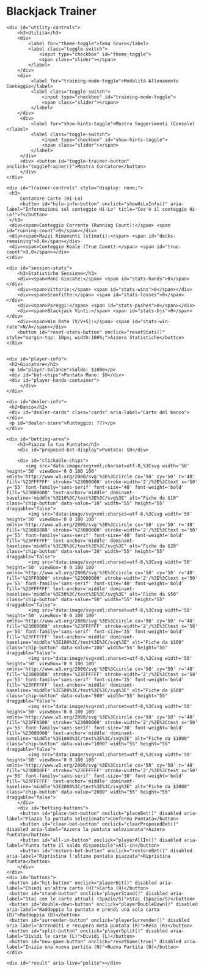 <!DOCTYPE html>
<html lang="it">
<head>
<meta charset="UTF-8">
<meta name="viewport" content="width=device-width, initial-scale=1.0">
<title>Blackjack Online Gratis - Gioca Subito Senza Registrazione</title>
<meta name="description" content="Gioca a Blackjack online gratis direttamente dal tuo browser. Nessuna registrazione, nessun download: solo puro divertimento con le regole ufficiali del Blackjack!" />
<meta name="google-adsense-account" content="ca-pub-7565515791909001">
<style>
  @import url('https://fonts.googleapis.com/css2?family=Nunito:wght@400;700&display=swap');

  /* --- Basic Theme Variables (Light/Green Theme Default - MODIFICATO) --- */
  :root {
    /* Colori per il tema verde (chiaro) */
    --bg-color: #1e5631; /* Verde tavolo da gioco */
    --text-color: #ffffff; /* Testo bianco per contrasto sul verde */
    --card-bg: white;
    --card-text-black: black;
    --card-text-red: red;
    --button-bg: #e0e0e0; /* Grigio chiaro per bottoni */
    --button-text: #333333; /* Testo scuro su bottoni chiari */
    --button-hover-bg: #d0d0d0;
    --button-disabled-opacity: 0.5;
    --highlight-color: #ffeb3b; /* Giallo per evidenziare */
    --border-color: rgba(255, 255, 255, 0.2); /* Bordi chiari sul verde */
    --panel-bg: rgba(0, 0, 0, 0.3); /* Pannelli scuri semi-trasparenti */
    --accent-color: #4fc3f7; /* Blu chiaro accento */
    --dealer-hidden-card-bg: #8b4513; /* Dorso carta marrone/legno */
    --font-main: 'Nunito', sans-serif; /* Font Applicato */

    /* Nuove variabili per risultato */
    --result-bg-color: rgba(0, 0, 0, 0.75);
    --result-text-color: #ffffff;
    --result-win-glow: rgba(76, 175, 80, 0.8); /* Verde per vittoria */
    --result-lose-glow: rgba(244, 67, 54, 0.8); /* Rosso per sconfitta */
    --result-push-glow: rgba(255, 152, 0, 0.8); /* Arancio per pareggio */
  }

  /* --- Dark Theme (MODIFICATO) --- */
  body[data-theme="dark"] {
    --bg-color: #1f1f1f; /* Grigio scuro per tema scuro */
    --text-color: #dcdcdc; /* Testo grigio chiaro */
    --card-bg: #383838;
    --card-text-black: #dcdcdc;
    --card-text-red: #ff9a8f;
    --button-bg: #4a4a4a; /* Bottoni grigio medio */
    --button-text: #dcdcdc; /* Testo chiaro su bottoni scuri */
    --button-hover-bg: #5a5a5a;
    --highlight-color: #ffd700; /* Oro */
    --border-color: rgba(255, 255, 255, 0.15); /* Bordi più tenui */
    --panel-bg: rgba(255, 255, 255, 0.1); /* Pannelli chiari semi-trasparenti */
    --accent-color: #4fc3f7; /* Stesso blu accento */
    --dealer-hidden-card-bg: #252525; /* Dorso carta scuro */

    /* Aggiunto gradiente radiale per profondità nel tema scuro */
    background-image: radial-gradient(circle at top center, hsl(0, 0%, 18%) 0%, var(--bg-color) 70%);
    background-attachment: fixed; /* Impedisce al gradiente di scrollare */
  }

  /* --- General Styles (MODIFICATO) --- */
  body {
    font-family: var(--font-main);
    text-align: center;
    background-color: var(--bg-color);
    color: var(--text-color); /* Usa il testo definito nel tema */
    padding-top: 15px;
    margin: 0;
    transition: background-color 0.3s, color 0.3s, background-image 0.3s;
    background-image: none; /* Rimuove il gradiente per il tema chiaro/verde */
    min-height: 100vh;
  }

  .game-container {
    max-width: 1100px;
    margin: 0 auto;
    padding: 20px;
    position: relative; /* Necessario per il posizionamento di #result */
    overflow-x: hidden; /* Previene scroll orizzontale se #result è troppo largo */
  }

  /* --- Cards --- (Stili quasi invariati, usano le variabili CSS) */
   .cards {
    margin: 15px auto;
    display: flex;
    justify-content: center;
    min-height: 115px; /* Adjusted */
    gap: 12px; /* More gap */
    flex-wrap: wrap;
    perspective: 1200px; /* Increased perspective */
  }

  .card {
    display: inline-block;
    border: 1px solid var(--border-color);
    border-radius: 8px; /* More rounded */
    background: var(--card-bg);
    width: 65px; /* Slightly wider */
    height: 95px; /* Slightly taller */
    box-shadow: 0 4px 8px rgba(0, 0, 0, 0.4); /* Softer shadow */
    margin: 3px;
    position: relative;
    transform-style: preserve-3d;
    transition: transform 0.7s cubic-bezier(0.4, 0.0, 0.2, 1); /* Smoother transition */
    transform: rotateY(180deg);
  }

  .card-inner {
      position: relative;
      width: 100%;
      height: 100%;
      text-align: center;
      transform-style: preserve-3d;
  }

  .card-face {
    position: absolute;
    width: 100%;
    height: 100%;
    -webkit-backface-visibility: hidden;
    backface-visibility: hidden;
    border-radius: 8px; /* Match parent */
    display: flex;
    flex-direction: column;
    justify-content: center;
    align-items: center;
    padding: 5px;
    box-sizing: border-box;
  }

  .card-front {
    background-color: var(--card-bg);
    /* Subtle gradient for texture */
    background-image: linear-gradient(to bottom, rgba(255,255,255,0.05) 0%, rgba(0,0,0,0.05) 100%);
    color: var(--card-text-black);
    font-size: 22px; /* Larger rank */
    font-weight: bold;
    transform: rotateY(0deg);
    border: 1px solid rgba(0,0,0,0.1); /* Inner border effect */
  }

  .card-back {
    background-color: var(--dealer-hidden-card-bg);
    color: var(--text-color);
    transform: rotateY(180deg);
    background-image: linear-gradient(45deg, rgba(255,255,255,0.1) 25%, transparent 25%),
                      linear-gradient(-45deg, rgba(255,255,255,0.1) 25%, transparent 25%),
                      linear-gradient(45deg, transparent 75%, rgba(255,255,255,0.1) 75%),
                      linear-gradient(-45deg, transparent 75%, rgba(255,255,255,0.1) 75%);
    background-size: 18px 18px; /* Adjusted pattern size */
  }

  .card.flipped {
      transform: rotateY(0deg);
  }

  .card-front.red { color: var(--card-text-red); }
  .card-front.black { color: var(--card-text-black); }

  .card .suit {
    font-size: 16px; /* Larger suit */
    font-weight: normal;
    line-height: 1.1;
  }


  /* --- Buttons & Betting (Usano variabili CSS) --- */
  #buttons, #betting-buttons, #utility-buttons {
    margin-top: 20px;
    display: flex;
    flex-wrap: wrap;
    justify-content: center;
    gap: 10px;
  }

  button, .toggle-switch label {
    padding: 12px 20px;
    font-size: 15px;
    font-weight: bold;
    margin: 5px;
    cursor: pointer;
    border: none;
    border-radius: 8px;
    background-color: var(--button-bg);
    color: var(--button-text);
    transition: background-color 0.2s ease, opacity 0.3s ease, transform 0.15s ease, box-shadow 0.2s ease;
    user-select: none;
    -webkit-user-select: none;
    box-shadow: 0 2px 4px rgba(0, 0, 0, 0.3);
    letter-spacing: 0.5px;
  }
  button:hover:not(:disabled) {
    background-color: var(--button-hover-bg);
    transform: translateY(-2px);
    box-shadow: 0 4px 8px rgba(0, 0, 0, 0.4);
  }
  button:active:not(:disabled) {
      transform: translateY(0px);
      box-shadow: 0 1px 2px rgba(0, 0, 0, 0.3);
  }
  button:disabled {
    opacity: var(--button-disabled-opacity);
    cursor: not-allowed;
    box-shadow: none;
    transform: none;
  }
  button.hint-highlight {
      box-shadow: 0 0 12px 4px var(--highlight-color);
      border: 1px solid var(--highlight-color);
      transform: translateY(-1px); /* Slight lift for hint */
  }

  /* --- Betting Area with Chips (Usano variabili CSS) --- */
   #betting-area {
    margin-bottom: 20px;
    display: flex;
    flex-direction: column;
    align-items: center;
    gap: 15px;
  }

  #proposed-bet-display {
    font-size: 1.4em;
    font-weight: bold;
    color: var(--highlight-color);
    min-height: 1.5em;
    background-color: var(--panel-bg); /* Usa sfondo pannello */
    padding: 5px 15px;
    border-radius: 5px;
  }

  #clickable-chips {
      display: flex;
      flex-wrap: wrap;
      justify-content: center;
      gap: 10px;
      margin-bottom: 15px;
  }

  .chip-button {
      width: 55px;
      height: 55px;
      cursor: pointer;
      border-radius: 50%;
      border: 3px solid rgba(255, 255, 255, 0.4);
      transition: transform 0.1s ease-out, opacity 0.3s ease, box-shadow 0.2s ease, border-color 0.2s ease;
      box-shadow: inset 0 2px 4px rgba(0, 0, 0, 0.5), 0 1px 2px rgba(0,0,0,0.2);
      user-select: none;
      -webkit-user-select: none;
      background-color: transparent;
      display: flex;
      justify-content: center;
      align-items: center;
      overflow: hidden;
  }
   .chip-button img { display: block; width: 100%; height: 100%; }

  .chip-button:hover:not([disabled]) {
      transform: scale(1.03);
      border-color: white;
      box-shadow: inset 0 2px 4px rgba(0, 0, 0, 0.5), 0 0 10px 2px var(--highlight-color);
  }

  .chip-button:active:not([disabled]) {
      transform: scale(0.97);
      box-shadow: inset 0 3px 5px rgba(0, 0, 0, 0.6);
  }

  .chip-button[disabled] {
      opacity: 0.4;
      cursor: not-allowed;
      transform: none;
      border-color: rgba(255, 255, 255, 0.4);
      box-shadow: inset 0 2px 4px rgba(0, 0, 0, 0.5);
  }

  #bet-chips {
      min-height: 30px;
      margin-top: 10px;
      font-size: 1.2em;
      font-weight: bold;
      color: var(--text-color);
      background-color: var(--panel-bg); /* Usa sfondo pannello */
      padding: 3px 10px;
      border-radius: 5px;
  }


  /* --- Player/Dealer Info (Usano variabili CSS) --- */
  #player-info, #dealer-info {
    margin-bottom: 20px;
  }
  h2 { margin-bottom: 10px; font-size: 1.5em; text-transform: uppercase; letter-spacing: 1px;}

  /* --- Multiple Hands (Usano variabili CSS) --- */
  #player-hands-container {
      display: flex;
      justify-content: center;
      gap: 20px;
      flex-wrap: wrap;
      margin-top: 15px;
  }
  .player-hand {
      border: 2px solid var(--border-color);
      border-radius: 12px;
      padding: 15px;
      min-width: 180px;
      background-color: var(--panel-bg);
      position: relative;
      transition: border-color 0.3s, box-shadow 0.3s;
      box-shadow: 0 2px 5px rgba(0,0,0,0.3);
  }
  .player-hand h3 {
      margin-top: 0;
      margin-bottom: 8px;
      font-size: 1.1em;
      color: var(--accent-color);
      text-align: center;
  }
  .player-hand .cards { min-height: 100px; margin-bottom: 10px; }
  .player-score { font-size: 1em; margin-bottom: 5px; margin-top: 8px; font-weight: bold; }
  .hand-status { font-size: 1em; font-weight: bold; color: var(--highlight-color); min-height: 1.2em; text-align: center; }
  .player-hand.current-hand {
      border-color: var(--highlight-color);
      box-shadow: 0 0 15px rgba(255, 223, 0, 0.6);
  }


  /* --- Result Message (MODIFICATO PESANTEMENTE) --- */
  #result {
    /* Nascondi di default */
    opacity: 0;
    visibility: hidden;
    transform: translate(-50%, -50%) scale(0.8); /* Parte da piccolo */
    transition: opacity 0.4s ease-out, visibility 0.4s ease-out, transform 0.4s cubic-bezier(0.175, 0.885, 0.32, 1.275); /* Transizione fluida */

    /* Posizionamento e Stile */
    position: fixed; /* Sovrapposto */
    top: 50%;
    left: 50%;
    /* transform: translate(-50%, -50%); è gestito sopra con scale */
    z-index: 100; /* Sopra tutto il resto */
    background-color: var(--result-bg-color);
    color: var(--result-text-color);
    padding: 25px 40px;
    border-radius: 15px;
    font-size: 2.8em; /* Molto più grande */
    font-weight: bold;
    text-align: center;
    white-space: pre-line;
    min-width: 300px; /* Larghezza minima */
    max-width: 80%; /* Larghezza massima */
    box-shadow: 0 0 20px 5px rgba(0, 0, 0, 0.5); /* Ombra più marcata */
  }

  #result.result-show {
    /* Mostra con animazione */
    opacity: 1;
    visibility: visible;
    transform: translate(-50%, -50%) scale(1); /* Scala alla dimensione normale */
    /* L'animazione @keyframes può essere aggiunta se si vuole un effetto più complesso */
  }

  /* Classi opzionali per glow colorato */
   #result.win { box-shadow: 0 0 25px 10px var(--result-win-glow); }
   #result.lose { box-shadow: 0 0 25px 10px var(--result-lose-glow); }
   #result.push { box-shadow: 0 0 25px 10px var(--result-push-glow); }


  /* --- Trainer, Stats, Utilities (Usano variabili CSS) --- */
   #trainer-controls, #session-stats, #utility-controls {
     background-color: var(--panel-bg);
     border: 1px solid var(--border-color);
     border-radius: 10px;
     padding: 15px;
     margin: 20px auto;
     max-width: 450px;
     font-size: 1em;
     box-shadow: 0 3px 6px rgba(0,0,0,0.3);
   }
   #trainer-controls h3, #session-stats h3, #utility-controls h3 {
      margin-top: 0;
      margin-bottom: 15px;
      color: var(--accent-color);
      font-size: 1.2em;
      text-align: center;
      border-bottom: 1px solid var(--border-color);
      padding-bottom: 8px;
      display: flex;
      justify-content: center;
      align-items: center;
      position: relative;
   }
   #trainer-controls div, #session-stats div, #utility-controls div:not(:has(button#toggle-trainer-button)) {
      margin-bottom: 8px;
      display: flex;
      justify-content: space-between;
      align-items: center;
      padding: 3px 0;
   }
   #utility-controls div:has(button#toggle-trainer-button) {
      margin-top: 15px;
      text-align: center;
   }
   #trainer-controls label, #utility-controls label {
      margin-right: 15px;
      font-weight: bold;
   }
   #trainer-controls span:last-child, #session-stats span:last-child {
      font-weight: bold;
      color: var(--highlight-color);
   }
   #session-stats #stats-win-rate {
      color: var(--accent-color);
   }

   /* --- Stile Bottone Info Hi-Lo --- */
   #hilo-info-button {
       padding: 0;
       margin: 0 0 0 10px;
       width: 24px;
       height: 24px;
       font-size: 15px;
       line-height: 22px;
       font-weight: bold;
       border-radius: 50%;
       background-color: var(--button-bg);
       color: var(--button-text);
       border: 1px solid var(--border-color);
       box-shadow: none;
       cursor: help;
       vertical-align: middle;
       transition: background-color 0.2s, border-color 0.2s;
       flex-shrink: 0;
   }
   #hilo-info-button:hover {
       background-color: var(--button-hover-bg);
       border-color: var(--accent-color);
       transform: none;
       box-shadow: none;
   }

   /* --- Toggle Switch (Usano variabili CSS) --- */
   .toggle-switch {
     position: relative;
     display: inline-block;
     width: 50px; height: 24px;
     vertical-align: middle;
   }
   .toggle-switch input { opacity: 0; width: 0; height: 0; }
   .slider { position: absolute; cursor: pointer; top: 0; left: 0; right: 0; bottom: 0; background-color: #555; transition: .4s; border-radius: 24px; }
   .slider:before { position: absolute; content: ""; height: 18px; width: 18px; left: 3px; bottom: 3px; background-color: white; transition: .4s; border-radius: 50%; }
   input:checked + .slider { background-color: var(--accent-color); }
   input:focus + .slider { box-shadow: 0 0 2px var(--accent-color); }
   input:checked + .slider:before { transform: translateX(26px); }


  /* --- Visually Hidden --- */
  .visually-hidden { position: absolute; width: 1px; height: 1px; margin: -1px; padding: 0; overflow: hidden; clip: rect(0, 0, 0, 0); border: 0; }

  /* --- Basic Responsiveness (Adattato per #result) --- */
  @media (max-width: 768px) {
      .card { width: 60px; height: 90px; border-radius: 6px;}
      .card-front { font-size: 20px; }
      .card .suit { font-size: 14px; }
      button, .toggle-switch label { font-size: 14px; padding: 10px 15px;}
      #hilo-info-button { width: 22px; height: 22px; font-size: 14px; line-height: 20px; }
      .player-hand { min-width: 160px; padding: 12px; border-radius: 10px;}
      h1 { font-size: 2em; }
      #trainer-controls, #session-stats, #utility-controls { max-width: 90%; padding: 12px; }
      .chip-button { width: 50px; height: 50px; border-width: 2px; }
      #result { font-size: 2.2em; padding: 20px 30px; } /* Adatta risultato */
  }

   @media (max-width: 480px) {
      body { padding-top: 10px; }
      .game-container { padding: 10px; }
      h1 { font-size: 1.6em; }
      .cards { min-height: 100px; gap: 8px;}
      .card { width: 50px; height: 75px; border-radius: 4px; margin: 2px;}
      .card-front { font-size: 16px; }
      .card .suit { font-size: 12px; }
      #buttons, #betting-buttons, #utility-buttons { margin-top: 15px; gap: 5px;}
      button, .toggle-switch label { font-size: 12px; padding: 8px 10px; margin: 3px;}
      #hilo-info-button { width: 20px; height: 20px; font-size: 12px; line-height: 18px; margin-left: 5px;}
      .player-hand { min-width: 130px; padding: 8px; gap: 8px; border-radius: 8px;}
      .player-hand .cards { min-height: 80px; }
      #player-hands-container { gap: 10px; }
      #result { font-size: 1.6em; padding: 15px 20px; min-width: 250px;} /* Adatta risultato */
      #trainer-controls, #session-stats, #utility-controls { padding: 10px; margin: 15px auto; font-size: 0.9em;}
      #trainer-controls h3 { font-size: 1.1em; }
      #trainer-controls div, #session-stats div, #utility-controls div:not(:has(button#toggle-trainer-button)) { flex-direction: row; align-items: center; }
      .chip-button { width: 45px; height: 45px; gap: 5px; border-width: 2px;}
      #proposed-bet-display { font-size: 1.2em; padding: 4px 10px; }
   }
</style>
</head>
<body>
<div class="game-container">
    <h1>Blackjack Trainer</h1>

    <div id="utility-controls">
        <h3>Utilità</h3>
        <div>
            <label for="theme-toggle">Tema Scuro</label>
            <label class="toggle-switch">
                <input type="checkbox" id="theme-toggle">
                <span class="slider"></span>
            </label>
        </div>
        <div>
             <label for="training-mode-toggle">Modalità Allenamento Conteggio</label>
             <label class="toggle-switch">
                 <input type="checkbox" id="training-mode-toggle">
                 <span class="slider"></span>
             </label>
        </div>
         <div>
             <label for="show-hints-toggle">Mostra Suggerimenti (Console)</label>
             <label class="toggle-switch">
                 <input type="checkbox" id="show-hints-toggle">
                 <span class="slider"></span>
             </label>
         </div>
         <div> <button id="toggle-trainer-button" onclick="toggleTrainer()">Mostra Contatore</button>
         </div>
    </div>

    <div id="trainer-controls" style="display: none;">
     <h3>
         Contatore Carte (Hi-Lo)
         <button id="hilo-info-button" onclick="showHiLoInfo()" aria-label="Informazioni sul conteggio Hi-Lo" title="Cos'è il conteggio Hi-Lo?">?</button>
     </h3>
     <div><span>Conteggio Corrente (Running Count):</span> <span id="running-count">0</span></div>
     <div><span>Mazzi Rimanenti (stimati):</span> <span id="decks-remaining">0.0</span></div>
     <div><span>Conteggio Reale (True Count):</span> <span id="true-count">0.0</span></div>
    </div>

    <div id="session-stats">
        <h3>Statistiche Sessione</h3>
        <div><span>Mani Giocate:</span> <span id="stats-hands">0</span></div>
        <div><span>Vittorie:</span> <span id="stats-wins">0</span></div>
        <div><span>Sconfitte:</span> <span id="stats-losses">0</span></div>
        <div><span>Pareggi:</span> <span id="stats-pushes">0</span></div>
        <div><span>Blackjack Vinti:</span> <span id="stats-bjs">0</span></div>
        <div><span>Win Rate (V/V+S):</span> <span id="stats-win-rate">N/A</span></div>
        <button id="reset-stats-button" onclick="resetStats()" style="margin-top: 10px; width:100%;">Azzera Statistiche</button>
    </div>


    <div id="player-info">
     <h2>Giocatore</h2>
     <p id="player-balance">Saldo: $1000</p>
     <div id="bet-chips">Puntata Mano: $0</div>
     <div id="player-hands-container">
         </div>
    </div>

    <div id="dealer-info">
     <h2>Banco</h2>
     <div id="dealer-cards" class="cards" aria-label="Carte del banco"></div>
     <p id="dealer-score">Punteggio: ???</p>
    </div>

    <div id="betting-area">
        <h3>Piazza la tua Puntata</h3>
        <div id="proposed-bet-display">Puntata: $0</div>

        <div id="clickable-chips">
           <img src="data:image/svg+xml;charset=utf-8,%3Csvg width='50' height='50' viewBox='0 0 100 100' xmlns='http://www.w3.org/2000/svg'%3E%3Ccircle cx='50' cy='50' r='48' fill='%23FFFFFF' stroke='%23000000' stroke-width='2'/%3E%3Ctext x='50' y='55' font-family='sans-serif' font-size='40' font-weight='bold' fill='%23000000' text-anchor='middle' dominant-baseline='middle'%3E10%3C/text%3E%3C/svg%3E" alt="Fiche da $10" class="chip-button" data-value="10" width="55" height="55" draggable="false">
            <img src="data:image/svg+xml;charset=utf-8,%3Csvg width='50' height='50' viewBox='0 0 100 100' xmlns='http://www.w3.org/2000/svg'%3E%3Ccircle cx='50' cy='50' r='48' fill='%23888888' stroke='%23000000' stroke-width='2'/%3E%3Ctext x='50' y='55' font-family='sans-serif' font-size='40' font-weight='bold' fill='%23FFFFFF' text-anchor='middle' dominant-baseline='middle'%3E20%3C/text%3E%3C/svg%3E" alt="Fiche da $20" class="chip-button" data-value="20" width="55" height="55" draggable="false">
            <img src="data:image/svg+xml;charset=utf-8,%3Csvg width='50' height='50' viewBox='0 0 100 100' xmlns='http://www.w3.org/2000/svg'%3E%3Ccircle cx='50' cy='50' r='48' fill='%23FF0000' stroke='%23000000' stroke-width='2'/%3E%3Ctext x='50' y='55' font-family='sans-serif' font-size='40' font-weight='bold' fill='%23FFFFFF' text-anchor='middle' dominant-baseline='middle'%3E50%3C/text%3E%3C/svg%3E" alt="Fiche da $50" class="chip-button" data-value="50" width="55" height="55" draggable="false">
            <img src="data:image/svg+xml;charset=utf-8,%3Csvg width='50' height='50' viewBox='0 0 100 100' xmlns='http://www.w3.org/2000/svg'%3E%3Ccircle cx='50' cy='50' r='48' fill='%23000000' stroke='%23FFFFFF' stroke-width='2'/%3E%3Ctext x='50' y='55' font-family='sans-serif' font-size='35' font-weight='bold' fill='%23FFFFFF' text-anchor='middle' dominant-baseline='middle'%3E100%3C/text%3E%3C/svg%3E" alt="Fiche da $100" class="chip-button" data-value="100" width="55" height="55" draggable="false">
            <img src="data:image/svg+xml;charset=utf-8,%3Csvg width='50' height='50' viewBox='0 0 100 100' xmlns='http://www.w3.org/2000/svg'%3E%3Ccircle cx='50' cy='50' r='48' fill='%23800080' stroke='%23FFFFFF' stroke-width='2'/%3E%3Ctext x='50' y='55' font-family='sans-serif' font-size='35' font-weight='bold' fill='%23FFFFFF' text-anchor='middle' dominant-baseline='middle'%3E500%3C/text%3E%3C/svg%3E" alt="Fiche da $500" class="chip-button" data-value="500" width="55" height="55" draggable="false">
            <img src="data:image/svg+xml;charset=utf-8,%3Csvg width='50' height='50' viewBox='0 0 100 100' xmlns='http://www.w3.org/2000/svg'%3E%3Ccircle cx='50' cy='50' r='48' fill='%23FFA500' stroke='%23000000' stroke-width='2'/%3E%3Ctext x='50' y='55' font-family='sans-serif' font-size='30' font-weight='bold' fill='%23000000' text-anchor='middle' dominant-baseline='middle'%3E1000%3C/text%3E%3C/svg%3E" alt="Fiche da $1000" class="chip-button" data-value="1000" width="55" height="55" draggable="false">
            <img src="data:image/svg+xml;charset=utf-8,%3Csvg width='50' height='50' viewBox='0 0 100 100' xmlns='http://www.w3.org/2000/svg'%3E%3Ccircle cx='50' cy='50' r='48' fill='%230000FF' stroke='%23FFFFFF' stroke-width='2'/%3E%3Ctext x='50' y='55' font-family='sans-serif' font-size='30' font-weight='bold' fill='%23FFFFFF' text-anchor='middle' dominant-baseline='middle'%3E2000%3C/text%3E%3C/svg%3E" alt="Fiche da $2000" class="chip-button" data-value="2000" width="55" height="55" draggable="false">
        </div>
        <div id="betting-buttons">
         <button id="place-bet-button" onclick="placeBet()" disabled aria-label="Piazza la puntata selezionata">Conferma Puntata</button>
         <button id="clear-bet-button" onclick="clearProposedBet()" disabled aria-label="Azzera la puntata selezionata">Azzera Puntata</button>
         <button id="all-in-button" onclick="playerAllIn()" disabled aria-label="Punta tutto il saldo disponibile">All-in</button>
         <button id="restore-bet-button" onclick="restoreBet()" disabled aria-label="Ripristina l'ultima puntata piazzata">Ripristina Puntata</button>
        </div>
    </div>
    <div id="buttons">
     <button id="hit-button" onclick="playerHit()" disabled aria-label="Chiedi un'altra carta (H)">Carta (H)</button>
     <button id="stand-button" onclick="playerStand()" disabled aria-label="Stai con le carte attuali (Spazio/S)">Stai (Spazio/S)</button>
     <button id="double-down-button" onclick="playerDoubleDown()" disabled aria-label="Raddoppia la puntata e prendi una sola carta (D)">Raddoppia (D)</button>
     <button id="surrender-button" onclick="playerSurrender()" disabled aria-label="Arrenditi e recupera metà puntata (R)">Resa (R)</button>
     <button id="split-button" onclick="playerSplit()" disabled aria-label="Dividi le carte (L)">Dividi (L)</button>
     <button id="new-game-button" onclick="resetGame(true)" disabled aria-label="Inizia una nuova partita (N)">Nuova Partita (N)</button>
    </div>

    <div id="result" aria-live="polite"></div>

</div>

<script>
    // --- Constants and Global Variables ---
    const suits = ['♥', '♦', '♣', '♠'];
    const ranks = ['2', '3', '4', '5', '6', '7', '8', '9', '10', 'J', 'Q', 'K', 'A'];
    const numDecks = 6;
    const localStorageKey = 'blackjackBalance';
    const lastBetStorageKey = 'blackjackLastBet';
    const statsStorageKey = 'blackjackStats';
    const themeStorageKey = 'blackjackTheme'; // Chiave per salvare il tema

    let deck = [];
    let playerHands = [];
    let dealerHand = [];
    let gameOver = true;
    let playerBalance = 1000;
    let currentBet = 0;
    let baseBet = 0;
    let lastBet = 10;
    let proposedBet = 0;
    let currentPlayerHandIndex = 0;

    // --- New Feature Variables ---
    let runningCount = 0;
    let trueCount = 0;
    let isTrainingMode = false; // Lo stato viene ora gestito dal toggle
    let showHints = false;     // Lo stato viene ora gestito dal toggle
    let initialDeckSize = numDecks * 52;
    let stats = { handsPlayed: 0, wins: 0, losses: 0, pushes: 0, blackjacks: 0 };

    // --- DOM Elements ---
    // Buttons
    const hitButton = document.getElementById('hit-button');
    const standButton = document.getElementById('stand-button');
    const doubleDownButton = document.getElementById('double-down-button');
    const surrenderButton = document.getElementById('surrender-button');
    const splitButton = document.getElementById('split-button');
    const placeBetButton = document.getElementById('place-bet-button');
    const clearBetButton = document.getElementById('clear-bet-button');
    const allInButton = document.getElementById('all-in-button');
    const restoreBetButton = document.getElementById('restore-bet-button');
    const newGameButton = document.getElementById('new-game-button');
    const toggleTrainerButton = document.getElementById('toggle-trainer-button');

    // Display Areas
    const resultElement = document.getElementById('result');
    const playerBalanceElement = document.getElementById('player-balance');
    const playerHandsContainer = document.getElementById('player-hands-container');
    const dealerCardsContainer = document.getElementById('dealer-cards');
    const dealerScoreElement = document.getElementById('dealer-score');
    const clickableChipsContainer = document.getElementById('clickable-chips');
    const proposedBetDisplay = document.getElementById('proposed-bet-display');
    const betChipsContainer = document.getElementById('bet-chips');

    // Trainer Display Elements
    const trainerControls = document.getElementById('trainer-controls');
    const runningCountDisplay = document.getElementById('running-count');
    const trueCountDisplay = document.getElementById('true-count');
    const decksRemainingDisplay = document.getElementById('decks-remaining');

    // Stats Display Elements
    const statsHandsDisplay = document.getElementById('stats-hands');
    const statsWinsDisplay = document.getElementById('stats-wins');
    const statsLossesDisplay = document.getElementById('stats-losses');
    const statsPushesDisplay = document.getElementById('stats-pushes');
    const statsBjsDisplay = document.getElementById('stats-bjs');
    const statsWinRateDisplay = document.getElementById('stats-win-rate');

    // Utility Toggles
    const themeToggle = document.getElementById('theme-toggle');
    const trainingModeToggle = document.getElementById('training-mode-toggle');
    const showHintsToggle = document.getElementById('show-hints-toggle');

    // --- Sound Function ---
    function playSound(soundElement) {
        // Implementa la logica audio se necessario
    }

    // --- Persistence Functions ---
    function saveGameState() {
        try {
            localStorage.setItem(localStorageKey, playerBalance.toString());
            if (typeof lastBet === 'number' && lastBet > 0) {
                 localStorage.setItem(lastBetStorageKey, lastBet.toString());
            } else {
                 localStorage.removeItem(lastBetStorageKey);
            }
            localStorage.setItem(statsStorageKey, JSON.stringify(stats));
            // Salva il tema CORRENTE (dark o light)
            localStorage.setItem(themeStorageKey, document.body.dataset.theme || 'light');
        } catch (e) {
            console.error("Errore nel salvataggio dello stato in localStorage:", e);
        }
    }

    function loadGameState() {
        try {
            const savedBalance = localStorage.getItem(localStorageKey);
            playerBalance = (savedBalance !== null && !isNaN(parseInt(savedBalance)) && parseInt(savedBalance) >= 0) ? parseInt(savedBalance) : 1000;
            const savedLastBet = localStorage.getItem(lastBetStorageKey);
            lastBet = (savedLastBet !== null && !isNaN(parseInt(savedLastBet)) && parseInt(savedLastBet) > 0) ? parseInt(savedLastBet) : 10;
        } catch (e) {
            console.error("Errore caricamento balance/lastBet:", e);
            playerBalance = 1000; lastBet = 10;
        }
        if (playerBalance < 0) playerBalance = 0; // Assicura che non sia negativo al caricamento
        if (lastBet < 1) lastBet = 10;

        try {
            const savedStats = localStorage.getItem(statsStorageKey);
            if (savedStats) {
                const parsedStats = JSON.parse(savedStats);
                stats.handsPlayed = Number(parsedStats.handsPlayed) || 0;
                stats.wins = Number(parsedStats.wins) || 0;
                stats.losses = Number(parsedStats.losses) || 0;
                stats.pushes = Number(parsedStats.pushes) || 0;
                stats.blackjacks = Number(parsedStats.blackjacks) || 0;
            } else {
                resetStats(false); // Non aggiornare UI qui
            }
        } catch (e) {
          console.error("Errore caricamento stats:", e);
          resetStats(false); // Non aggiornare UI qui
        }

        // Carica il tema salvato, default a 'light' (verde)
        const savedTheme = localStorage.getItem(themeStorageKey) || 'light';
        document.body.dataset.theme = savedTheme;
        themeToggle.checked = (savedTheme === 'dark'); // Imposta il toggle

        // Carica stati toggle allenamento/suggerimenti (se vuoi salvarli)
        // isTrainingMode = localStorage.getItem('blackjackTrainingMode') === 'true';
        // showHints = localStorage.getItem('blackjackShowHints') === 'true';
        // trainingModeToggle.checked = isTrainingMode;
        // showHintsToggle.checked = showHints;

        updateStatsDisplay(); // Aggiorna la UI delle statistiche
        updateUI(); // Aggiorna il resto della UI (saldo, ecc.)
    }

    // --- Deck Functions ---
    function createCard(suit, rank) {
        return { suit, rank, value: getCardValue(rank), hiLoValue: getHiLoValue(rank), revealed: false };
    }

    function createDeck() {
        deck = [];
        for (let i = 0; i < numDecks; i++) {
            for (const suit of suits) {
                for (const rank of ranks) {
                    deck.push(createCard(suit, rank));
                }
            }
        }
        initialDeckSize = deck.length; // Conferma dimensione iniziale
        runningCount = 0; // Resetta conteggio Hi-Lo
        trueCount = 0;
    }

    function shuffleDeck() {
        for (let i = deck.length - 1; i > 0; i--) {
            const j = Math.floor(Math.random() * (i + 1));
            [deck[i], deck[j]] = [deck[j], deck[i]];
        }
    }

    function dealCard(reveal = true) {
        if (deck.length < initialDeckSize * 0.25) { // Reshuffle se meno del 25% delle carte
            console.log("--- Mazzo rimescolato ---");
            createDeck();
            shuffleDeck();
            // Non resettare running count qui, si azzera in createDeck
        }
        if (deck.length === 0) {
            console.error("Mazzo finito!"); // Non dovrebbe succedere con il reshuffle
            return null;
        }
        const card = deck.pop();
        card.revealed = reveal; // Imposta se la carta è rivelata
        if (reveal) {
            updateRunningCount(card); // Aggiorna conteggio SOLO se rivelata
        }
        return card;
    }


    // --- Card Value and Hi-Lo Functions ---
    function getCardValue(rank) {
        if (['K', 'Q', 'J', '10'].includes(rank)) {
            return 10;
        } else if (rank === 'A') {
            return 11; // Gli Assi valgono 11 inizialmente
        } else {
            return parseInt(rank);
        }
    }

    function getHiLoValue(rank) {
        const value = getCardValue(rank); // Usa getCardValue per semplicità
        if (value >= 2 && value <= 6) return 1;
        if (value === 10 || value === 11 || rank === 'A') return -1; // Include l'asso (valore 11)
        return 0; // 7, 8, 9
    }

    function updateRunningCount(card) {
        if (!card || !card.revealed) return; // Non contare carte non rivelate
        runningCount += card.hiLoValue;
        updateTrueCount(); // Aggiorna true count ogni volta che cambia running count
        updateTrainerDisplay(); // Aggiorna UI del trainer
    }

    function updateTrueCount() {
        const decksRemaining = Math.max(0.5, Math.round((deck.length / 52) * 2) / 2); // Stima a 0.5 mazzi
        trueCount = decksRemaining > 0 ? runningCount / decksRemaining : 0;
        // Non chiamare updateTrainerDisplay qui per evitare chiamate doppie
    }


    // --- Hand Calculation ---
    function calculateHandValue(hand) {
        let value = 0;
        let aceCount = 0;
        for (const card of hand) {
            if(card.revealed) { // Calcola solo carte rivelate
                value += card.value;
                if (card.rank === 'A') {
                    aceCount++;
                }
            }
        }
        // Gestisce gli Assi (valgono 1 se il totale > 21)
        while (value > 21 && aceCount > 0) {
            value -= 10;
            aceCount--;
        }
        return value;
    }

    // --- Display Functions ---
    function displayCard(card, container, hidden = false) {
        const cardElement = document.createElement('div');
        cardElement.classList.add('card');

        const cardInner = document.createElement('div');
        cardInner.classList.add('card-inner');

        // Fronte della carta
        const cardFront = document.createElement('div');
        cardFront.classList.add('card-face', 'card-front');
        const rankSpan = document.createElement('span');
        rankSpan.textContent = card.rank;
        const suitSpan = document.createElement('span');
        suitSpan.classList.add('suit');
        suitSpan.textContent = card.suit;

        if (['♥', '♦'].includes(card.suit)) {
            cardFront.classList.add('red');
        } else {
            cardFront.classList.add('black');
        }
        cardFront.appendChild(rankSpan);
        cardFront.appendChild(suitSpan);

        // Retro della carta
        const cardBack = document.createElement('div');
        cardBack.classList.add('card-face', 'card-back');
        // Puoi aggiungere un design al retro se vuoi

        cardInner.appendChild(cardFront);
        cardInner.appendChild(cardBack);
        cardElement.appendChild(cardInner);

        // Aggiungi un piccolo ritardo per l'animazione flip
        setTimeout(() => {
             if (!hidden && card.revealed) {
                 cardElement.classList.add('flipped');
             }
        }, 50 + Math.random() * 100); // Ritardo leggermente randomizzato


        container.appendChild(cardElement);
    }

    // --- Game Flow Functions ---
    function resetGame(isNewGameButton = false) {
        gameOver = true; // Imposta a true finché non si piazza la puntata
        // Nascondi il risultato precedente
        resultElement.textContent = '';
        resultElement.className = 'result'; // Rimuove classi win/lose/push e show

        // Pulisci mani e display
        playerHands = [];
        dealerHand = [];
        currentPlayerHandIndex = 0;
        playerHandsContainer.innerHTML = '';
        dealerCardsContainer.innerHTML = '';
        dealerScoreElement.textContent = 'Punteggio: ???';
        betChipsContainer.textContent = 'Puntata Mano: $0'; // Resetta display puntata mano

        // Gestisci saldo zero ----> MODIFICA FATTA QUI <----
        if (playerBalance <= 0) {
            playerBalance = 1000; // Ridà 1000 invece di 100
            alert("Saldo esaurito! Ti sono stati aggiunti $1000 per continuare a giocare."); // Aggiornato anche il messaggio
        }
        // ----> FINE MODIFICA <----

        // Resetta e mescola il mazzo se necessario (es. nuova partita)
        if (isNewGameButton || deck.length < initialDeckSize * 0.25) {
             createDeck();
             shuffleDeck();
             console.log("Nuovo mazzo creato e mescolato.");
        } else {
            // Non resettare conteggio se non si mescola
            updateTrueCount(); // Ricalcola true count con carte rimanenti
        }

        proposedBet = 0; // Azzera puntata proposta
        updateUI(); // Aggiorna UI (saldo, bottoni puntata)
        updateTrainerDisplay(); // Mostra valori iniziali mazzi/conteggio

        // Abilita l'area di puntata
        enableBettingControls(true);
        updateActionButtons(); // Disabilita bottoni azione
    }

    function placeBet() {
        if (proposedBet <= 0 || proposedBet > playerBalance) {
            alert("Puntata non valida.");
            return;
        }

        currentBet = proposedBet; // La puntata effettiva è quella proposta
        baseBet = proposedBet; // Salva la puntata base per double/split
        lastBet = proposedBet; // Salva come ultima puntata
        playerBalance -= currentBet;
        gameOver = false;

        // Nascondi risultato precedente se ancora visibile
        resultElement.classList.remove('result-show');

        saveGameState(); // Salva dopo aver piazzato la puntata
        enableBettingControls(false); // Disabilita puntata
        dealInitialHands();
    }

    function dealInitialHands() {
        // Crea la prima (e unica all'inizio) mano del giocatore
        playerHands = [{
            id: 0, // ID univoco per la mano
            cards: [],
            bet: currentBet, // Assegna la puntata a questa mano
            outcome: null, // 'win', 'lose', 'push', 'blackjack', 'surrender'
            message: "",
            status: 'active', // 'active', 'stand', 'busted'
            isDoubled: false,
            fromSplitAces: false
        }];

        dealerHand = [];

        // Distribuisci carte
        playerHands[0].cards.push(dealCard());
        dealerHand.push(dealCard()); // Prima carta banco (rivelata)
        playerHands[0].cards.push(dealCard());
        dealerHand.push(dealCard(false)); // Seconda carta banco (coperta)

        currentPlayerHandIndex = 0; // Inizia con la prima mano
        updateUI();

        // Controlla Blackjack immediato
        const playerValue = calculateHandValue(playerHands[0].cards);
        const dealerValue = calculateHandValue(dealerHand); // Calcola con carta coperta (che è 0 ora)

        if (playerValue === 21) {
            revealDealerCard(); // Rivela subito la carta del banco
            const finalDealerValue = calculateHandValue(dealerHand);
            if (finalDealerValue === 21) {
                playerHands[0].outcome = 'push';
                playerHands[0].message = 'Push! (Entrambi Blackjack)';
                playerHands[0].status = 'push';
                playerBalance += playerHands[0].bet; // Restituisce puntata
                stats.pushes++;
            } else {
                playerHands[0].outcome = 'blackjack';
                playerHands[0].message = 'Blackjack!';
                playerHands[0].status = 'blackjack';
                playerBalance += playerHands[0].bet * 2.5; // Paga 3:2
                stats.blackjacks++;
                stats.wins++; // Conta come vittoria
            }
            gameOver = true;
            stats.handsPlayed++;
            saveGameState();
            updateUI(); // Aggiorna UI con risultato Blackjack
            showResult(playerHands[0].message, playerHands[0].outcome); // Mostra messaggio risultato
        } else {
             // Il gioco continua normalmente, abilita i bottoni azione
             updateActionButtons();
             if (showHints) provideHint();
        }
    }

    // --- Player Actions ---
    function playerHit() {
        if (gameOver || playerHands.length === 0 || playerHands[currentPlayerHandIndex].status !== 'active') return;

        const currentHand = playerHands[currentPlayerHandIndex];
        currentHand.cards.push(dealCard());
        updateUI();

        const handValue = calculateHandValue(currentHand.cards);
        if (handValue > 21) {
            currentHand.status = 'busted';
            currentHand.outcome = 'lose';
            currentHand.message = 'Sballato!';
            stats.losses++;
            stats.handsPlayed++;
            saveGameState();
            moveToNextHandOrDealer(); // Passa alla mano successiva o al banco
        } else {
             // Dopo Hit, non puoi più raddoppiare o arrenderti (anche se tecnicamente potresti)
             // Di solito double è solo sulle prime due carte. Surrender anche.
             updateActionButtons(); // Aggiorna i bottoni (disabilita double/surrender)
             if (showHints) provideHint();
        }
    }

    function playerStand() {
        if (gameOver || playerHands.length === 0 || playerHands[currentPlayerHandIndex].status !== 'active') return;

        const currentHand = playerHands[currentPlayerHandIndex];
        currentHand.status = 'stand';
        currentHand.message = 'Stai';
        moveToNextHandOrDealer(); // Passa alla mano successiva o al banco
    }

    function playerDoubleDown() {
        if (gameOver || playerHands.length === 0 || playerHands[currentPlayerHandIndex].status !== 'active') return;

        const currentHand = playerHands[currentPlayerHandIndex];
        if (currentHand.cards.length !== 2 || playerBalance < currentHand.bet) {
             console.warn("Non puoi raddoppiare ora.");
             return; // Solitamente possibile solo con 2 carte e saldo sufficiente
        }

        playerBalance -= currentHand.bet; // Scala seconda puntata
        currentHand.bet *= 2;
        currentHand.isDoubled = true;

        // Distribuisci una sola carta
        const card = dealCard();
        currentHand.cards.push(card);
        updateUI(); // Aggiorna UI prima di controllare il risultato

        const handValue = calculateHandValue(currentHand.cards);
        if (handValue > 21) {
            currentHand.status = 'busted';
            currentHand.outcome = 'lose';
            currentHand.message = `Sballato (${handValue})`;
            stats.losses++;
        } else {
            currentHand.status = 'stand'; // Forzato stand dopo double
            currentHand.message = `Stai (${handValue})`;
        }
        stats.handsPlayed++; // La mano è conclusa
        saveGameState();
        moveToNextHandOrDealer();
    }

    function playerSurrender() {
        if (gameOver || playerHands.length === 0 || playerHands[currentPlayerHandIndex].status !== 'active') return;

        const currentHand = playerHands[currentPlayerHandIndex];
         // Di solito permesso solo come prima azione su due carte, non dopo split, non contro BJ banco
        if (currentHand.cards.length !== 2 || playerHands.length > 1) {
             console.warn("Non puoi arrenderti ora.");
             return;
        }
        // Controllo opzionale se il banco ha Asso o 10 visibile (potrebbe avere BJ)
        // In alcune regole non ci si arrende se il banco mostra A o 10. Qui lo permettiamo.

        currentHand.status = 'surrender';
        currentHand.outcome = 'surrender';
        currentHand.message = 'Resa';
        playerBalance += currentHand.bet / 2; // Recupera metà puntata

        stats.losses++; // Considerata una perdita nelle statistiche semplici
        stats.handsPlayed++;
        gameOver = true; // La mano termina qui per il giocatore
        saveGameState();
        updateUI();
        // Non c'è bisogno di moveToNextHandOrDealer perché la partita finisce qui
        showResult("Hai scelto la Resa!", 'lose'); // Mostra messaggio
        enableBettingControls(false); // Assicurati che puntata sia disabilitata
        updateActionButtons(); // Aggiorna bottoni (abilita Nuova Partita)
    }

    function playerSplit() {
        if (gameOver || playerHands.length === 0 || playerHands[currentPlayerHandIndex].status !== 'active') return;

        const currentHand = playerHands[currentPlayerHandIndex];
        // Condizioni per split: 2 carte, stesso valore (non necessariamente rango), saldo sufficiente
        if (currentHand.cards.length !== 2 ||
            getCardValue(currentHand.cards[0].rank) !== getCardValue(currentHand.cards[1].rank) ||
            playerBalance < currentHand.bet) {
             console.warn("Split non possibile");
             return;
        }

        playerBalance -= currentHand.bet; // Paga per la nuova mano

        // Crea la nuova mano
        const secondCard = currentHand.cards.pop(); // Prendi la seconda carta
        const newHand = {
            id: playerHands.length, // Nuovo ID
            cards: [secondCard], // Inizia con la seconda carta
            bet: currentHand.bet, // Stessa puntata dell'originale
            outcome: null,
            message: "",
            status: 'active',
            isDoubled: false,
            fromSplitAces: currentHand.cards[0].rank === 'A' // Segna se splitta Assi
        };

        // Modifica la mano corrente
        currentHand.fromSplitAces = currentHand.cards[0].rank === 'A';

        // Aggiungi la nuova mano all'array DOPO quella corrente
        playerHands.splice(currentPlayerHandIndex + 1, 0, newHand);

        // Distribuisci una nuova carta a CIASCUNA mano splittata
        currentHand.cards.push(dealCard());
        newHand.cards.push(dealCard());

        // Caso speciale: Split di Assi (solitamente si riceve solo 1 carta per Asso)
        if (currentHand.fromSplitAces) {
            currentHand.status = 'stand'; // Forza stand sulla prima mano di assi
            currentHand.message = calculateHandValue(currentHand.cards) === 21 ? '21 (Asso split)' : `Stai (${calculateHandValue(currentHand.cards)})`;
            newHand.status = 'stand';     // Forza stand sulla seconda mano di assi
            newHand.message = calculateHandValue(newHand.cards) === 21 ? '21 (Asso split)' : `Stai (${calculateHandValue(newHand.cards)})`;

             // Se entrambe le mani splittate di assi sono 'stand', passa alla prossima mano non 'stand' o al banco
             if (playerHands.every(hand => hand.status !== 'active')) {
                 revealDealerCard();
                 dealerTurn();
             } else {
                 // Potrebbe esserci un'altra mano attiva se si è splittato più volte
                 moveToNextHandOrDealer(); // Questo gestirà il passaggio alla mano giusta
             }
        }

        saveGameState();
        updateUI(); // Aggiorna tutta l'interfaccia
        // updateActionButtons(); // Aggiorna i bottoni per la mano corrente (che è ancora currentPlayerHandIndex)
         if (showHints && !currentHand.fromSplitAces) provideHint(); // Suggerimento per la prima mano splittata (se non assi)

    }

    function moveToNextHandOrDealer() {
        currentPlayerHandIndex++;
        if (currentPlayerHandIndex < playerHands.length) {
            // C'è un'altra mano del giocatore da giocare
            updateUI(); // Evidenzia la nuova mano corrente
            // Se la nuova mano è già 'stand' (es. split assi), passa oltre
            if (playerHands[currentPlayerHandIndex].status === 'stand') {
                moveToNextHandOrDealer();
            } else {
                // Altrimenti, aggiorna i bottoni per la nuova mano attiva
                updateActionButtons();
                if (showHints) provideHint();
            }
        } else {
            // Tutte le mani del giocatore sono concluse, tocca al banco
            revealDealerCard(); // Rivela la carta coperta
            dealerTurn();
        }
    }

    // --- Dealer Logic ---
    function revealDealerCard() {
        const hiddenCard = dealerHand.find(card => !card.revealed);
        if (hiddenCard) {
            hiddenCard.revealed = true;
            updateRunningCount(hiddenCard); // Conta la carta ora che è rivelata
            updateUI(); // Aggiorna display banco
        }
    }

    function dealerTurn() {
        if (gameOver || playerHands.every(hand => hand.status === 'busted' || hand.status === 'surrender')) {
            // Se tutte le mani del giocatore sono sballate o arrese, il banco non gioca
            gameOver = true;
            determineWinner(); // Determina subito (perdita per tutte le mani attive)
            return;
        }

        disableActionButtons(); // Disabilita bottoni giocatore durante turno banco

        // Funzione ricorsiva o ciclo con ritardo per l'azione del banco
        function dealerAction() {
            let dealerValue = calculateHandValue(dealerHand);
            updateUI(); // Aggiorna punteggio banco

            if (dealerValue < 17) {
                 // Il banco deve tirare (Hit)
                 console.log("Banco prende carta...");
                 dealerHand.push(dealCard());
                 revealDealerCard(); // Assicura sia rivelata (dovrebbe esserlo da dealCard)
                 setTimeout(dealerAction, 800); // Attendi un po' prima della prossima azione
            } else {
                 // Il banco sta (Stand)
                 console.log("Banco sta.");
                 gameOver = true;
                 determineWinner();
            }
        }

        // Inizia il turno del banco dopo un breve ritardo
        setTimeout(dealerAction, 500);
    }

    // --- Determine Winner ---
    function determineWinner() {
        const dealerValue = calculateHandValue(dealerHand);
        let finalMessage = "";
        let handsStillInPlay = false; // Ci sono mani non sballate/arrese?

        playerHands.forEach(hand => {
            // Salta mani già definite (busted, surrender, blackjack vs non-blackjack)
            if (hand.outcome) return;

            handsStillInPlay = true;
            const playerValue = calculateHandValue(hand.cards);

            if (dealerValue > 21) {
                hand.outcome = 'win';
                hand.message = `Vinto! (Banco sballa: ${dealerValue})`;
                playerBalance += hand.bet * 2; // Vinci puntata x2
                stats.wins++;
            } else if (playerValue > dealerValue) {
                hand.outcome = 'win';
                hand.message = `Vinto! (${playerValue} vs ${dealerValue})`;
                playerBalance += hand.bet * 2;
                stats.wins++;
            } else if (playerValue < dealerValue) {
                hand.outcome = 'lose';
                hand.message = `Perso. (${playerValue} vs ${dealerValue})`;
                stats.losses++;
            } else { // playerValue === dealerValue
                hand.outcome = 'push';
                hand.message = `Push! (${playerValue} vs ${dealerValue})`;
                playerBalance += hand.bet; // Restituisci puntata
                stats.pushes++;
            }
            stats.handsPlayed++; // Incrementa mani giocate solo per quelle risolte qui
        });

        if (!handsStillInPlay && playerHands.length > 0) {
             // Caso in cui tutte le mani erano sballate/arrese prima del turno del banco
             finalMessage = "Tutte le mani hanno perso prima del turno del banco.";
             // Le statistiche dovrebbero essere già state aggiornate
        } else if (playerHands.length > 0) {
            // Costruisci messaggio finale basato sui risultati delle singole mani
            finalMessage = playerHands.map(h => `Mano ${h.id + 1}: ${h.message}`).join('\n');
            // Aggiungi un riepilogo generale? (Opzionale)
            const totalWin = playerHands.filter(h=>h.outcome === 'win' || h.outcome === 'blackjack').length;
            const totalLoss = playerHands.filter(h=>h.outcome === 'lose' || h.outcome === 'surrender').length;
            const totalPush = playerHands.filter(h=>h.outcome === 'push').length;
            if (playerHands.length > 1) {
                finalMessage += `\n---\nRiepilogo: ${totalWin} Vinte, ${totalLoss} Perse, ${totalPush} Pareggi`;
            }
        } else {
            finalMessage = "Errore: Nessuna mano giocatore trovata.";
        }


        gameOver = true;
        saveGameState();
        updateUI(); // Aggiorna UI finale (saldo, punteggi, stati mano)
        showResult(finalMessage, determineOverallOutcome()); // Mostra messaggio risultato
    }

    // Funzione helper per determinare un outcome generale per l'animazione
    function determineOverallOutcome() {
        if (playerHands.length === 0) return 'push'; // Default
        const wins = playerHands.some(h => h.outcome === 'win' || h.outcome === 'blackjack');
        const losses = playerHands.some(h => h.outcome === 'lose' || h.outcome === 'surrender' || h.outcome === 'busted'); // Considera busted una perdita qui

        if (wins && !losses) return 'win'; // Solo vittorie/push
        if (losses && !wins) return 'lose'; // Solo sconfitte/push/busted
        // Se ci sono sia vittorie che sconfitte (o busted), consideralo un push per l'animazione? O win?
        return 'push'; // Compromesso per glow neutro se misto
    }


    // --- UI Update Functions ---
    function updateUI() {
        // Saldo
        playerBalanceElement.textContent = `Saldo: $${playerBalance}`;

        // Display puntata mano corrente (se esiste e non è finita)
        const activeHand = playerHands.find(h => h.status === 'active');
        betChipsContainer.textContent = `Puntata Mano: $${activeHand ? activeHand.bet : (playerHands.length > 0 ? playerHands[0].bet : currentBet)}`; // Mostra puntata attiva o prima mano o ultima bet


        // Mani Giocatore
        playerHandsContainer.innerHTML = ''; // Pulisci prima di ridisegnare
        playerHands.forEach((hand, index) => {
            const handDiv = document.createElement('div');
            handDiv.classList.add('player-hand');
            if (index === currentPlayerHandIndex && !gameOver && hand.status === 'active') {
                handDiv.classList.add('current-hand'); // Evidenzia mano attiva
            }
            handDiv.dataset.handId = hand.id;

            const title = document.createElement('h3');
            title.textContent = `Mano ${hand.id + 1}`;
            handDiv.appendChild(title);

            const cardsDiv = document.createElement('div');
            cardsDiv.classList.add('cards');
            hand.cards.forEach(card => displayCard(card, cardsDiv, !card.revealed));
            handDiv.appendChild(cardsDiv);

            const scoreP = document.createElement('p');
            scoreP.classList.add('player-score');
            scoreP.textContent = `Punteggio: ${calculateHandValue(hand.cards)}`;
            handDiv.appendChild(scoreP);

            const statusP = document.createElement('p');
            statusP.classList.add('hand-status');
            // Aggiorna testo stato/messaggio
             if (hand.status === 'busted') {
                 statusP.textContent = `Sballato (${calculateHandValue(hand.cards)})`;
                 hand.message = statusP.textContent; // Assicura che il messaggio sia aggiornato
             } else {
                 statusP.textContent = hand.message || (hand.status === 'active' ? 'Attiva' : hand.status.charAt(0).toUpperCase() + hand.status.slice(1));
             }
            handDiv.appendChild(statusP);


            const betP = document.createElement('p');
            betP.textContent = `Puntata: $${hand.bet}`;
            handDiv.appendChild(betP);

            playerHandsContainer.appendChild(handDiv);
        });

        // Mano Banco
        dealerCardsContainer.innerHTML = '';
        let dealerScoreIsFinal = false; // Flag per sapere se il punteggio del banco è definitivo
        dealerHand.forEach((card, index) => {
            let hideDealerCard = false;
            // La carta è nascosta se è la seconda (index 1), il gioco non è finito,
            // il giocatore non ha BJ o Resa, e c'è ancora almeno una mano attiva
            if (index === 1 && !gameOver && playerHands.length > 0 && playerHands[0].status !== 'blackjack' && playerHands[0].status !== 'surrender' && playerHands.some(h => h.status === 'active')) {
                 hideDealerCard = true;
            } else if (index === 1) {
                // Se non è nascosta e non era già rivelata, la riveliamo ora
                 if (!card.revealed) {
                    revealDealerCard(); // Questa funzione aggiorna anche il count e la UI
                 }
                 dealerScoreIsFinal = true; // Se la seconda carta è visibile, il punteggio è (potenzialmente) finale
            }
            // Caso speciale: se tutte le mani del giocatore sono sballate e il banco non ha ancora giocato
            if (playerHands.every(h => h.status === 'busted') && index === 1 && !card.revealed) {
                 hideDealerCard = false;
                 revealDealerCard();
                 dealerScoreIsFinal = true;
            }

            displayCard(card, dealerCardsContainer, hideDealerCard);
        });

        // Mostra punteggio banco solo se è definitivo (tutte le mani giocatore finite o tutti sballati)
        const showDealerScore = dealerHand.length > 0 && (gameOver || playerHands.every(h => h.status !== 'active'));
        dealerScoreElement.textContent = showDealerScore ? `Punteggio: ${calculateHandValue(dealerHand)}` : 'Punteggio: ???';


        // Aggiorna bottoni azione e puntata
        updateActionButtons();
        updateBettingUI(); // Aggiorna UI puntata (fiches, bottoni)

        // Aggiorna display trainer e statistiche
        updateTrainerDisplay();
        updateStatsDisplay();
    }

    function updateActionButtons() {
        const handExists = playerHands.length > 0 && currentPlayerHandIndex < playerHands.length;
        const currentHand = handExists ? playerHands[currentPlayerHandIndex] : null;
        const isActiveHand = handExists && currentHand?.status === 'active';

        // Abilita/Disabilita bottoni azione
        hitButton.disabled = gameOver || !isActiveHand;
        standButton.disabled = gameOver || !isActiveHand;

        // Double Down: non game over, mano attiva, 2 carte, saldo sufficiente, non da split assi
        doubleDownButton.disabled = gameOver || !isActiveHand || currentHand.cards.length !== 2 || playerBalance < currentHand.bet || currentHand.fromSplitAces;

        // Surrender: non game over, mano attiva, 2 carte, prima mano (no split)
        surrenderButton.disabled = gameOver || !isActiveHand || currentHand.cards.length !== 2 || playerHands.length > 1;

        // Split: non game over, mano attiva, 2 carte, valore uguale, saldo sufficiente
        const canSplit = isActiveHand && currentHand.cards.length === 2 &&
                         getCardValue(currentHand.cards[0].rank) === getCardValue(currentHand.cards[1].rank) &&
                         playerBalance >= currentHand.bet;
        splitButton.disabled = gameOver || !canSplit;

        // Nuova Partita: solo se game over
        newGameButton.disabled = !gameOver;

        // Rimuovi highlight dai bottoni
         hitButton.classList.remove('hint-highlight');
         standButton.classList.remove('hint-highlight');
         doubleDownButton.classList.remove('hint-highlight');
         surrenderButton.classList.remove('hint-highlight');
         splitButton.classList.remove('hint-highlight');
    }


    function disableActionButtons() {
         hitButton.disabled = true;
         standButton.disabled = true;
         doubleDownButton.disabled = true;
         surrenderButton.disabled = true;
         splitButton.disabled = true;
         // Rimuovi highlight
          hitButton.classList.remove('hint-highlight');
          standButton.classList.remove('hint-highlight');
          doubleDownButton.classList.remove('hint-highlight');
          surrenderButton.classList.remove('hint-highlight');
          splitButton.classList.remove('hint-highlight');
    }

    function enableBettingControls(enable) {
         clickableChipsContainer.querySelectorAll('.chip-button').forEach(chip => {
            const value = parseInt(chip.dataset.value);
            chip.disabled = !enable || value > playerBalance; // Disabilita se non si può puntare o non si ha saldo
         });
         placeBetButton.disabled = !enable || proposedBet === 0 || proposedBet > playerBalance;
         clearBetButton.disabled = !enable || proposedBet === 0;
         allInButton.disabled = !enable || playerBalance <= 0;
         restoreBetButton.disabled = !enable || lastBet <= 0 || lastBet > playerBalance;

         // Se si abilita la puntata, assicurarsi che i bottoni azione siano disabilitati
         if (enable) {
            disableActionButtons();
            newGameButton.disabled = true; // Disabilita new game durante puntata
         } else {
            // Se si disabilita la puntata (cioè si è puntato), abilita new game solo se game over
             newGameButton.disabled = !gameOver;
         }
    }

    function updateBettingUI() {
         // Aggiorna display puntata proposta
         proposedBetDisplay.textContent = `Puntata: $${proposedBet}`;

         // Aggiorna stato bottoni puntata in base a proposedBet e playerBalance
         enableBettingControls(gameOver && playerBalance > 0); // Ri-valuta stato bottoni puntata
    }

    function updateTrainerDisplay() {
        // Aggiorna i valori solo se il pannello è visibile
        if (trainerControls.style.display !== 'none') {
             const decksRemaining = Math.max(0.5, Math.round((deck.length / 52) * 2) / 2);
             runningCountDisplay.textContent = runningCount;
             decksRemainingDisplay.textContent = decksRemaining.toFixed(1);
             trueCountDisplay.textContent = trueCount.toFixed(1);
        }
    }

    function updateStatsDisplay() {
         statsHandsDisplay.textContent = stats.handsPlayed;
         statsWinsDisplay.textContent = stats.wins;
         statsLossesDisplay.textContent = stats.losses;
         statsPushesDisplay.textContent = stats.pushes;
         statsBjsDisplay.textContent = stats.blackjacks;
         const totalDecisions = stats.wins + stats.losses;
         const winRate = totalDecisions > 0 ? ((stats.wins / totalDecisions) * 100).toFixed(1) + '%' : 'N/A';
         statsWinRateDisplay.textContent = winRate;
    }

    // NUOVA: Funzione per mostrare/nascondere risultato con animazione
    function showResult(message, outcomeType = 'push') { // outcomeType per glow: 'win', 'lose', 'push'
        resultElement.textContent = message;
        resultElement.className = 'result'; // Reset classi
        // Applica classe colore in base all'esito generale
        if (outcomeType === 'win') {
             resultElement.classList.add('result-win');
        } else if (outcomeType === 'lose') {
             resultElement.classList.add('result-lose');
        } else {
             resultElement.classList.add('result-push');
        }
        resultElement.classList.add('result-show'); // Aggiunge classe per animazione/visibilità
        updateActionButtons(); // Assicura che "Nuova Partita" sia abilitato
    }

    // --- Betting Actions ---
    function addChipValue(value) {
        if (!gameOver) return; // Non aggiungere se il gioco è in corso
        const numericValue = parseInt(value);
        if (isNaN(numericValue)) return;

        if (proposedBet + numericValue <= playerBalance) {
            proposedBet += numericValue;
            updateBettingUI();
        } else {
            // Non mostrare alert, semplicemente non aggiungere se non basta
            // O potresti aggiungere solo fino al massimo possibile?
            // Esempio: proposedBet = playerBalance;
        }
    }


    function clearProposedBet() {
        if (!gameOver) return;
        proposedBet = 0;
        updateBettingUI();
    }

    function playerAllIn() {
        if (!gameOver || playerBalance <= 0) return;
        proposedBet = playerBalance;
        updateBettingUI();
    }

    function restoreBet() {
        if (!gameOver || lastBet <= 0) return;
        if (lastBet <= playerBalance) {
            proposedBet = lastBet;
            updateBettingUI();
        } else {
            // alert("Saldo insufficiente per ripristinare l'ultima puntata. Punta il massimo possibile.");
            proposedBet = playerBalance; // Punta tutto se non basta per lastBet
            updateBettingUI();
        }
    }


    // --- Utility Functions ---
    function toggleTrainer() {
        const isHidden = trainerControls.style.display === 'none';
        trainerControls.style.display = isHidden ? 'block' : 'none';
        toggleTrainerButton.textContent = isHidden ? 'Nascondi Contatore' : 'Mostra Contatore';
        if (isHidden) {
            updateTrainerDisplay(); // Aggiorna i valori quando viene mostrato
        }
    }

    function showHiLoInfo() {
        alert("Conteggio Hi-Lo:\n\nAssegna un valore ad ogni carta vista:\n- Carte 2-6: +1\n- Carte 7-9: 0\n- Carte 10, J, Q, K, A: -1\n\n- Running Count: Somma dei valori di tutte le carte viste.\n- True Count: Running Count diviso per il numero di mazzi rimasti (stima).\n\nUn True Count alto indica che nel mazzo rimangono più carte alte (10, Assi), favorendo il giocatore. Un True Count basso o negativo indica più carte basse rimaste, favorendo il banco.");
    }

    function resetStats(update = true) {
        stats = { handsPlayed: 0, wins: 0, losses: 0, pushes: 0, blackjacks: 0 };
        if (update) {
             saveGameState(); // Salva statistiche azzerate
             updateStatsDisplay(); // Aggiorna UI
             console.log("Statistiche azzerate.");
        }
    }

    // MODIFICATA: Funzione per cambiare tema
    function toggleTheme() {
        const currentTheme = document.body.dataset.theme;
        const newTheme = currentTheme === 'dark' ? 'light' : 'dark';
        document.body.dataset.theme = newTheme;
        themeToggle.checked = (newTheme === 'dark'); // Sincronizza checkbox
        localStorage.setItem(themeStorageKey, newTheme); // Salva la preferenza
    }

    function toggleTrainingMode() {
        isTrainingMode = trainingModeToggle.checked;
        // localStorage.setItem('blackjackTrainingMode', isTrainingMode); // Salva preferenza (opzionale)
        console.log("Modalità Allenamento Conteggio:", isTrainingMode ? "Attivata" : "Disattivata");
        // Qui potresti aggiungere logica specifica per la modalità allenamento,
        // ad esempio mostrare il conteggio dopo ogni carta, fare quiz, ecc.
        // Al momento, serve solo a "sapere" che l'utente vuole allenarsi.
    }

    function toggleHints() {
        showHints = showHintsToggle.checked;
        // localStorage.setItem('blackjackShowHints', showHints); // Salva preferenza (opzionale)
        console.log("Mostra Suggerimenti (Console):", showHints ? "Attivato" : "Disattivato");
        if (showHints && !gameOver && playerHands.length > 0 && playerHands[currentPlayerHandIndex]?.status === 'active') {
            provideHint(); // Mostra subito suggerimento se attivato a metà mano
        }
    }

    // --- Basic Strategy Hint --- (Funzione base per Hit/Stand, aggiunge Double/Split basilari)
    function provideHint() {
        if (!showHints || gameOver || playerHands.length === 0 || !playerHands[currentPlayerHandIndex] || playerHands[currentPlayerHandIndex].status !== 'active') return;

        const playerHand = playerHands[currentPlayerHandIndex];
        const playerCards = playerHand.cards;
        const playerValue = calculateHandValue(playerCards);
        const dealerCard = dealerHand.find(card => card.revealed);
        const dealerUpCardValue = dealerCard ? getCardValue(dealerCard.rank) : 0; // Valore carta scoperta banco (Asso=11)

        let hint = "Azione Suggerita (Base): ";
        let suggestedAction = ''; // 'hit', 'stand', 'double', 'split', 'surrender'

        const isSoft = playerCards.some(c => c.rank === 'A') && playerValue !== calculateHandValue([{rank:'2', value:2, revealed: true}, ...playerCards.filter(c=> c.rank !== 'A')]);
        const canDouble = playerCards.length === 2 && playerBalance >= playerHand.bet && !playerHand.fromSplitAces;
        const canSplit = playerCards.length === 2 && getCardValue(playerCards[0].rank) === getCardValue(playerCards[1].rank) && playerBalance >= playerHand.bet;

        // 1. Check Split (priorità alta)
        if (canSplit) {
             const cardVal = getCardValue(playerCards[0].rank); // Valore carta (A=11)
             if (cardVal === 11 || cardVal === 8) { // Sempre split A, 8
                 suggestedAction = 'split';
             } else if (cardVal === 10) { // Mai split 10, J, Q, K
                 suggestedAction = 'stand'; // Stai con 20
             } else if (cardVal === 9) {
                 suggestedAction = ([2,3,4,5,6,8,9].includes(dealerUpCardValue)) ? 'split' : 'stand'; // Split vs 2-6, 8, 9; Stand vs 7, 10, A
             } else if (cardVal === 7) {
                 suggestedAction = (dealerUpCardValue >= 2 && dealerUpCardValue <= 7) ? 'split' : 'hit'; // Split vs 2-7
             } else if (cardVal === 6) {
                 suggestedAction = (dealerUpCardValue >= 2 && dealerUpCardValue <= 6) ? 'split' : 'hit'; // Split vs 2-6
             } else if (cardVal === 5) {
                 suggestedAction = (dealerUpCardValue >= 2 && dealerUpCardValue <= 9) ? 'double' : 'hit'; // Mai split 5s, è un Double o Hit
             } else if (cardVal === 4) {
                 suggestedAction = ([5, 6].includes(dealerUpCardValue) && canDouble) ? 'split' : 'hit'; // Split solo vs 5, 6 se Double non permesso post-split (qui lo assumiamo)
             } else { // 2s, 3s
                 suggestedAction = (dealerUpCardValue >= 2 && dealerUpCardValue <= 7) ? 'split' : 'hit'; // Split vs 2-7
             }
             // Se l'azione è split, abbiamo finito
             if (suggestedAction === 'split') {
                 hint += "Dividi";
                 highlightHintButton(suggestedAction);
                 console.log(hint);
                 return;
             }
             // Se non splitta, continua con la logica Hit/Stand/Double sotto, usando il valore della mano (es. 10 per due 5)
        }


        // 2. Check Soft Totals (dopo split check)
        if (isSoft) {
             if (playerValue >= 19) suggestedAction = 'stand'; // Soft 19+
             else if (playerValue === 18) {
                 if (canDouble && [2,3,4,5,6].includes(dealerUpCardValue)) suggestedAction = 'double'; // Double vs 2-6
                 else if ([2, 7, 8].includes(dealerUpCardValue)) suggestedAction = 'stand'; // Stand vs 2, 7, 8
                 else suggestedAction = 'hit'; // Hit vs 9, 10, A
             } else if (playerValue === 17) {
                  suggestedAction = (canDouble && [3,4,5,6].includes(dealerUpCardValue)) ? 'double' : 'hit'; // Double vs 3-6
             } else if (playerValue === 16 || playerValue === 15) {
                  suggestedAction = (canDouble && [4,5,6].includes(dealerUpCardValue)) ? 'double' : 'hit'; // Double vs 4-6
             } else { // Soft 13, 14
                 suggestedAction = (canDouble && [5,6].includes(dealerUpCardValue)) ? 'double' : 'hit'; // Double vs 5-6
             }
        }
        // 3. Check Hard Totals (dopo split e soft checks)
        else {
             if (playerValue >= 17) suggestedAction = 'stand';
             else if (playerValue >= 13 && playerValue <= 16) { // 13-16
                 suggestedAction = (dealerUpCardValue >= 2 && dealerUpCardValue <= 6) ? 'stand' : 'hit';
             } else if (playerValue === 12) {
                 suggestedAction = (dealerUpCardValue >= 4 && dealerUpCardValue <= 6) ? 'stand' : 'hit';
             } else if (playerValue === 11) {
                 suggestedAction = canDouble ? 'double' : 'hit'; // Double vs tutti
             } else if (playerValue === 10) {
                 suggestedAction = (canDouble && dealerUpCardValue >= 2 && dealerUpCardValue <= 9) ? 'double' : 'hit'; // Double vs 2-9
             } else if (playerValue === 9) {
                 suggestedAction = (canDouble && dealerUpCardValue >= 3 && dealerUpCardValue <= 6) ? 'double' : 'hit'; // Double vs 3-6
             } else { // 8 or less
                 suggestedAction = 'hit';
             }
        }

        // Final Hint Text
        if (suggestedAction === 'hit') hint += "Carta";
        else if (suggestedAction === 'stand') hint += "Stai";
        else if (suggestedAction === 'double') hint += "Raddoppia";
        // Split gestito sopra

        console.log(hint);
        highlightHintButton(suggestedAction);
    }


    function highlightHintButton(action) {
        // Rimuovi highlight precedenti da TUTTI i bottoni azione
         hitButton.classList.remove('hint-highlight');
         standButton.classList.remove('hint-highlight');
         doubleDownButton.classList.remove('hint-highlight');
         surrenderButton.classList.remove('hint-highlight'); // Anche se non suggerita qui
         splitButton.classList.remove('hint-highlight');

        // Aggiungi highlight al bottone suggerito
        switch (action) {
            case 'hit':
                if (!hitButton.disabled) hitButton.classList.add('hint-highlight');
                break;
            case 'stand':
                 if (!standButton.disabled) standButton.classList.add('hint-highlight');
                break;
            case 'double':
                if (!doubleDownButton.disabled) doubleDownButton.classList.add('hint-highlight');
                break;
            case 'split':
                if (!splitButton.disabled) splitButton.classList.add('hint-highlight');
                break;
            // Surrender non è suggerito da questa logica base
        }
    }



    // --- Event Listeners ---
    // Toggles Utilità
    themeToggle.addEventListener('change', toggleTheme);
    trainingModeToggle.addEventListener('change', toggleTrainingMode);
    showHintsToggle.addEventListener('change', toggleHints);

    // Click sulle fiches
    clickableChipsContainer.addEventListener('click', (event) => {
        if (event.target.classList.contains('chip-button') && !event.target.disabled) { // Controlla anche disabled
             const value = event.target.dataset.value;
             addChipValue(value);
        }
    });

    // Keyboard shortcuts
    document.addEventListener('keydown', (event) => {
        // Ignora input se l'utente sta scrivendo in un campo testo (non presente qui, ma buona pratica)
        // if (event.target.tagName === 'INPUT' || event.target.tagName === 'TEXTAREA') {
        //     return;
        // }

        if (gameOver && !newGameButton.disabled) { // Se il gioco è finito, N inizia nuova partita
            if (event.key === 'n' || event.key === 'N') {
                 event.preventDefault(); // Previene comportamento default (se presente)
                resetGame(true);
            }
        } else if (!gameOver && playerHands.length > 0 && playerHands[currentPlayerHandIndex]?.status === 'active') { // Se è il turno del giocatore
            let actionTaken = false;
            switch (event.key.toLowerCase()) { // Usa toLowerCase per semplicità
                case 'h': // Hit
                    if (!hitButton.disabled) { playerHit(); actionTaken = true; }
                    break;
                case ' ': // Stand (Spacebar)
                case 's':
                    if (!standButton.disabled) { playerStand(); actionTaken = true; }
                    break;
                case 'd': // Double
                    if (!doubleDownButton.disabled) { playerDoubleDown(); actionTaken = true; }
                    break;
                 case 'r': // Surrender (Resa)
                     if (!surrenderButton.disabled) { playerSurrender(); actionTaken = true; }
                     break;
                 case 'l': // Split (Lettera 'elle')
                     if (!splitButton.disabled) { playerSplit(); actionTaken = true; }
                     break;
            }
             if (actionTaken) {
                 event.preventDefault(); // Previene scroll pagina con spazio, ecc.
             }
        } else if (gameOver && !placeBetButton.disabled) { // Se si sta puntando
             if (event.key === 'Enter') { // Conferma puntata con Invio
                  event.preventDefault();
                 placeBet();
             }
             // Potresti aggiungere shortcut per le fiches (1-7?) o clear (Backspace?)
             // else if (event.key === 'Backspace') { clearProposedBet(); event.preventDefault(); }
        }
    });


    // --- Initialization ---
    window.onload = () => {
        loadGameState(); // Carica stato salvato (include saldo, stats, tema)
        resetGame(true); // Inizia il gioco (crea mazzo, abilita puntata)
    };

</script>
</body>
</html>
